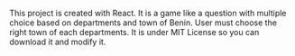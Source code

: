 This project is created with React.
It is a game like a question with multiple choice based on departments and town of Benin.
User must choose the right town of each departments. 
It is under MIT License so you can download it and modify it.